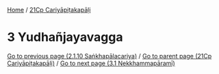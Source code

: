 
[Home](/) / [21Cp Cariyāpiṭakapāḷi](../21Cp.md)

# 3 Yudhañjayavagga


[Go to previous page (2.1.10 Saṅkhapālacariya)](2/2.1/2.1.10.md) / [Go to parent page (21Cp Cariyāpiṭakapāḷi)](0.md) / [Go to next page (3.1 Nekkhammapāramī)](3/3.1.md)


